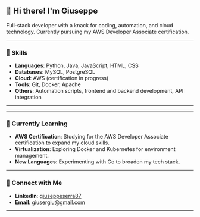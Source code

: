 ## 👋 Hi there! I'm Giuseppe 

Full-stack developer with a knack for coding, automation, and cloud technology. Currently pursuing my AWS Developer Associate certification.

---

### 🌟 Skills
- **Languages**: Python, Java, JavaScript, HTML, CSS
- **Databases**: MySQL, PostgreSQL
- **Cloud**: AWS (certification in progress)
- **Tools**: Git, Docker, Apache
- **Others**: Automation scripts, frontend and backend development, API integration

---

<!--### 🧩 Key Projects
Here are a few of my favourite projects:

- [**Project Name 1**](URL): A brief description of what this project does, how it works, and the technologies used.
- [**Project Name 2**](URL): Describe this project and the tech stack, maybe even include a screenshot or example.
- [**Project Name 3**](URL): If you've automated processes or developed an interesting app, this is the place to show it off! -->

---

### 🚀 Currently Learning
- **AWS Certification**: Studying for the AWS Developer Associate certification to expand my cloud skills.
- **Virtualization**: Exploring Docker and Kubernetes for environment management.
- **New Languages**: Experimenting with Go to broaden my tech stack.

---

### 🤝 Connect with Me
- **LinkedIn**: [giuseppeserra87](https://www.linkedin.com/in/giuseppeserra87/)
- **Email**: giusergiu@gmail.com

---

<!-- ### 🎯 A Few Fun Facts
- In my spare time, I enjoy [add hobbies, like hiking, photography, etc.], and I’m always up for learning something new or collaborating on open-source projects! 

Thank you for visiting my profile! Feel free to check out my repositories and reach out if you’d like to collaborate. -->
